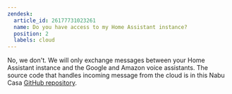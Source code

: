 ```yaml
---
zendesk:
  article_id: 26177731023261
  name: Do you have access to my Home Assistant instance?
  position: 2
  labels: cloud
---
```


No, we don't. We will only exchange messages between your Home Assistant instance and the Google and Amazon voice assistants. The source code that handles incoming message from the cloud is in this Nabu Casa [GitHub repository](https://github.com/NabuCasa/hass-nabucasa/blob/master/hass_nabucasa/iot.py).
